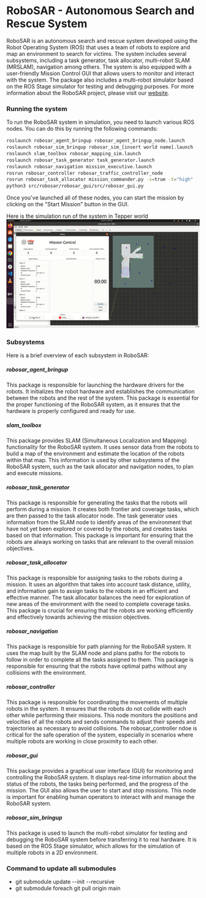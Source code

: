 # RoboSAR - Autonomous Search and Rescue System
RoboSAR is an autonomous search and rescue system developed using the Robot Operating System (ROS) that uses a team of robots to explore and map an environment to search for victims. The system includes several subsystems, including a task generator, task allocator, multi-robot SLAM (MRSLAM), navigation among others. The system is also equipped with a user-friendly Mission Control GUI that allows users to monitor and interact with the system. The package also includes a multi-robot simulator based on the ROS Stage simulator for testing and debugging purposes. For more information about the RoboSAR project, please visit our [website](https://mrsdprojects.ri.cmu.edu/2022teamf/).

### Running the system
To run the RoboSAR system in simulation, you need to launch various ROS nodes. You can do this by running the following commands:
```bash
roslaunch robosar_agent_bringup robosar_agent_bringup_node.launch
roslaunch robosar_sim_bringup robosar_sim_[insert world name].launch
roslaunch slam_toolbox robosar_mapping_sim.launch
roslaunch robosar_task_generator task_generator.launch
roslaunch robosar_navigation mission_executive.launch
rosrun robosar_controller robosar_traffic_controller_node
rosrun robosar_task_allocator mission_commander.py -s=true -t="high"
python3 src/robosar/robosar_gui/src/robosar_gui.py
```
Once you've launched all of these nodes, you can start the mission by clicking on the "Start Mission" button in the GUI.

Here is the simulation run of the system in Tepper world
![simulation_tepper](tepper_sim.gif)
### Subsystems
Here is a brief overview of each subsystem in RoboSAR:

##### robosar_agent_bringup
This package is responsible for launching the hardware drivers for the robots. It initializes the robot hardware and establishes the communication between the robots and the rest of the system. This package is essential for the proper functioning of the RoboSAR system, as it ensures that the hardware is properly configured and ready for use.

##### slam_toolbox
This package provides SLAM (Simultaneous Localization and Mapping) functionality for the RoboSAR system. It uses sensor data from the robots to build a map of the environment and estimate the location of the robots within that map. This information is used by other subsystems of the RoboSAR system, such as the task allocator and navigation nodes, to plan and execute missions.

##### robosar_task_generator
This package is responsible for generating the tasks that the robots will perform during a mission. It creates both frontier and coverage tasks, which are then passed to the task allocator node. The task generator uses information from the SLAM node to identify areas of the environment that have not yet been explored or covered by the robots, and creates tasks based on that information. This package is important for ensuring that the robots are always working on tasks that are relevant to the overall mission objectives.

##### robosar_task_allocator
This package is responsible for assigning tasks to the robots during a mission. It uses an algorithm that takes into account task distance, utility, and information gain to assign tasks to the robots in an efficient and effective manner. The task allocator balances the need for exploration of new areas of the environment with the need to complete coverage tasks. This package is crucial for ensuring that the robots are working efficiently and effectively towards achieving the mission objectives.

##### robosar_navigation
This package is responsible for path planning for the RoboSAR system. It uses the map built by the SLAM node and plans paths for the robots to follow in order to complete all the tasks assigned to them. This package is responsible for ensuring that the robots have optimal paths without any collisions with the environment.

##### robosar_controller
This package is responsible for coordinating the movements of multiple robots in the system. It ensures that the robots do not collide with each other while performing their missions. This node monitors the positions and velocities of all the robots and sends commands to adjust their speeds and trajectories as necessary to avoid collisions. The robosar_controller ndoe is critical for the safe operation of the system, especially in scenarios where multiple robots are working in close proximity to each other.

##### robosar_gui
This package provides a graphical user interface (GUI) for monitoring and controlling the RoboSAR system. It displays real-time information about the status of the robots, the tasks being performed, and the progress of the mission. The GUI also allows the user to start and stop missions. This node is important for enabling human operators to interact with and manage the RoboSAR system.

##### robosar_sim_bringup
This package is used to launch the multi-robot simulator for testing and debugging the RoboSAR system before transferring it to real hardware. It is based on the ROS Stage simulator, which allows for the simulation of multiple robots in a 2D environment.

### Command to update all submodules
* git submodule update --init --recursive
* git submodule foreach git pull origin main

